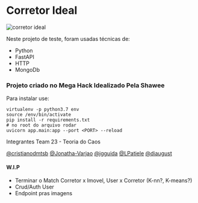 # Corretor Ideal

![corretor ideal](https://camo.githubusercontent.com/d475ae10017a75c8cac7d1a6e1e74ec943616c83/68747470733a2f2f692e696d6775722e636f6d2f6548626374684b2e706e67)

Neste projeto de teste, foram usadas técnicas de:

- Python
- FastAPI
- HTTP
- MongoDb

### Projeto criado no Mega Hack Idealizado Pela Shawee
Para instalar use:

```shell
virtualenv -p python3.7 env
source /env/bin/activate
pip install -r requirements.txt
# no root do arquivo rodar
uvicorn app.main:app --port <PORT> --reload
```

Integrantes Team 23 - Teoria do Caos

[@cristianodmtsb](https://github.com/cristianodmtsb)  [@Jonatha-Varjao](https://github.com/Jonatha-Varjao) [@jgguida](https://github.com/jgguida) [@LPatiele](https://github.com/LPatiele) [@diaugust](https://github.com/diaugust)

#### W.I.P
- Terminar o Match Corretor x Imovel, User x Corretor (K-nn?, K-means?)
- Crud/Auth User
- Endpoint pras imagens